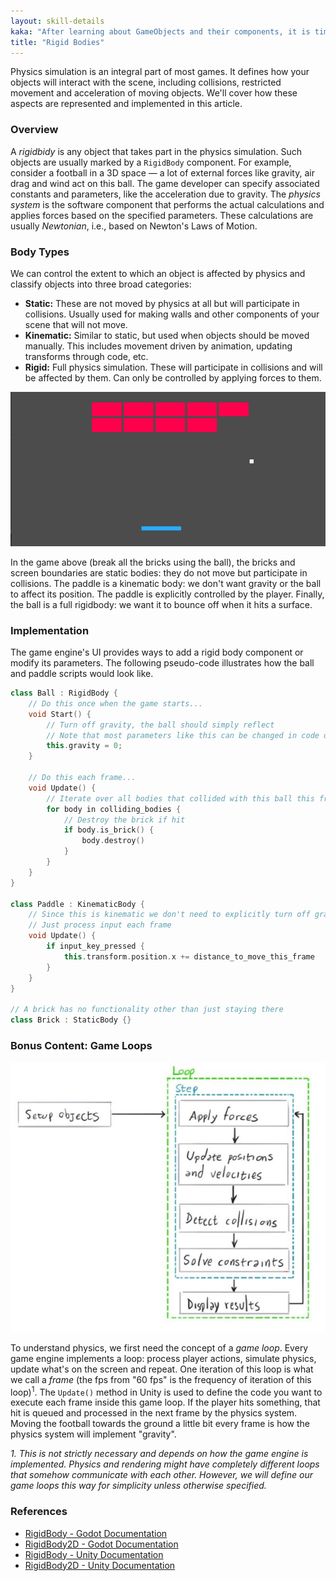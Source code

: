 ```yaml
---
layout: skill-details
kaka: "After learning about GameObjects and their components, it is time to discuss about the impact of Physics on these GameObjects"
title: "Rigid Bodies"
---
```


Physics simulation is an integral part of most games. It defines how your objects will interact with the scene, including collisions, restricted movement and acceleration of moving objects. We'll cover how these aspects are represented and implemented in this article.

### Overview
A *rigidbidy* is any object that takes part in the physics simulation. Such objects are usually marked by a `RigidBody` component. For example, consider a football in a 3D space — a lot of external forces like gravity, air drag and wind act on this ball. The game developer can specify associated constants and parameters, like the acceleration due to gravity. The *physics system* is the software component that performs the actual calculations and applies forces based on the specified parameters. These calculations are usually *Newtonian*, i.e., based on Newton's Laws of Motion.

### Body Types

We can control the extent to which an object is affected by physics and classify objects into three broad categories:
- **Static:** These are not moved by physics at all but will participate in collisions. Usually used for making walls and other components of your scene that will not move.
- **Kinematic:** Similar to static, but used when objects should be moved manually. This includes movement driven by animation, updating transforms through code, etc.
- **Rigid:** Full physics simulation. These will participate in collisions and will be affected by them. Can only be controlled by applying forces to them.

![Die Brick](/img/learn/brick.png)

In the game above (break all the bricks using the ball), the bricks and screen boundaries are static bodies: they do not move but participate in collisions. The paddle is a kinematic body: we don't want gravity or the ball to affect its position. The paddle is explicitly controlled by the player. Finally, the ball is a full rigidbody: we want it to bounce off when it hits a surface.

### Implementation

The game engine's UI provides ways to add a rigid body component or modify its parameters. The following pseudo-code illustrates how the ball and paddle scripts would look like.

```cpp
class Ball : RigidBody {
    // Do this once when the game starts...
    void Start() {
        // Turn off gravity, the ball should simply reflect
        // Note that most parameters like this can be changed in code or in the engine UI
        this.gravity = 0;
    }

    // Do this each frame...
    void Update() {
        // Iterate over all bodies that collided with this ball this frame
        for body in colliding_bodies {
            // Destroy the brick if hit
            if body.is_brick() {
                body.destroy()
            }
        }
    }
}

class Paddle : KinematicBody {
    // Since this is kinematic we don't need to explicitly turn off gravity
    // Just process input each frame
    void Update() {
        if input_key_pressed {
            this.transform.position.x += distance_to_move_this_frame
        }
    }
}

// A brick has no functionality other than just staying there
class Brick : StaticBody {}
```

### Bonus Content: Game Loops

![Physics Engine Overview](/img/learn/physics_engine.png)

To understand physics, we first need the concept of a *game loop*. Every game engine implements a loop: process player actions, simulate physics, update what's on the screen and repeat. One iteration of this loop is what we call a *frame* (the fps from "60 fps" is the frequency of iteration of this loop)<sup>1</sup>. The `Update()` method in Unity is used to define the code you want to execute each frame inside this game loop. If the player hits something, that hit is queued and processed in the next frame by the physics system. Moving the football towards the ground a little bit every frame is how the physics system will implement "gravity".

*1. This is not strictly necessary and depends on how the game engine is implemented. Physics and rendering might have completely different loops that somehow communicate with each other. However, we will define our game loops this way for simplicity unless otherwise specified.*

### References

- [RigidBody - Godot Documentation](https://docs.godotengine.org/en/stable/tutorials/physics/rigid_body.html)
- [RigidBody2D - Godot Documentation](https://docs.godotengine.org/en/stable/tutorials/physics/physics_introduction.html#rigidbody2d)
- [RigidBody - Unity Documentation](https://docs.unity3d.com/Manual/RigidbodiesOverview.html) 
- [RigidBody2D - Unity Documentation](https://docs.unity3d.com/Manual/class-Rigidbody2D.html)
